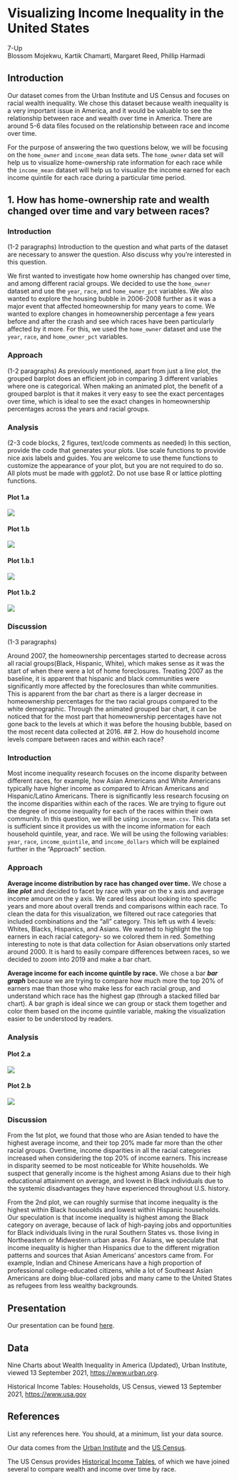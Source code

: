 Visualizing Income Inequality in the United States
================
7-Up <br> Blossom Mojekwu, Kartik Chamarti, Margaret Reed, Phillip
Harmadi

## Introduction

Our dataset comes from the Urban Institute and US Census and focuses on
racial wealth inequality. We chose this dataset because wealth
inequality is a very important issue in America, and it would be
valuable to see the relationship between race and wealth over time in
America. There are around 5-6 data files focused on the relationship
between race and income over time.

For the purpose of answering the two questions below, we will be
focusing on the `home_owner` and `income_mean` data sets. The
`home_owner` data set will help us to visualize home-ownership rate
information for each race while the `income_mean` dataset will help us
to visualize the income earned for each income quintile for each race
during a particular time period.

## 1\. How has home-ownership rate and wealth changed over time and vary between races?

### Introduction

(1-2 paragraphs) Introduction to the question and what parts of the
dataset are necessary to answer the question. Also discuss why you’re
interested in this question.

We first wanted to investigate how home ownership has changed over time,
and among different racial groups. We decided to use the `home_owner`
dataset and use the `year`, `race`, and `home_owner_pct` variables. We
also wanted to explore the housing bubble in 2006-2008 further as it was
a major event that affected homeownership for many years to come. We
wanted to explore changes in homeownership percentage a few years before
and after the crash and see which races have been particularly affected
by it more. For this, we used the `home_owner` dataset and use the
`year`, `race`, and `home_owner_pct` variables.

### Approach

(1-2 paragraphs) As previously mentioned, apart from just a line plot,
the grouped barplot does an efficient job in comparing 3 different
variables where one is categorical. When making an animated plot, the
benefit of a grouped barplot is that it makes it very easy to see the
exact percentages over time, which is ideal to see the exact changes in
homeownership percentages across the years and racial groups.

### Analysis

(2-3 code blocks, 2 figures, text/code comments as needed) In this
section, provide the code that generates your plots. Use scale functions
to provide nice axis labels and guides. You are welcome to use theme
functions to customize the appearance of your plot, but you are not
required to do so. All plots must be made with ggplot2. Do not use base
R or lattice plotting functions.

#### Plot 1.a

![](README_files/figure-gfm/first-look-1.png)<!-- -->

#### Plot 1.b

![](README_files/figure-gfm/race-wealth-1.png)<!-- -->

#### Plot 1.b.1

![](README_files/figure-gfm/static%20plot%20before/after%202008-1.png)<!-- -->

#### Plot 1.b.2

![](README_files/figure-gfm/r%20animated-plot%20pre-post-crash-1.gif)<!-- -->

### Discussion

(1-3 paragraphs)

Around 2007, the homeownership percentages started to decrease across
all racial groups(Black, Hispanic, White), which makes sense as it was
the start of when there were a lot of home foreclosures. Treating 2007
as the baseline, it is apparent that hispanic and black communities were
significantly more affected by the foreclosures than white communities.
This is apparent from the bar chart as there is a larger decrease in
homeownership percentages for the two racial groups compared to the
white demographic. Through the animated grouped bar chart, it can be
noticed that for the most part that homeownership percentages have not
gone back to the levels at which it was before the housing bubble, based
on the most recent data collected at 2016. \#\# 2. How do household
income levels compare between races and within each race?

### Introduction

Most income inequality research focuses on the income disparity between
different races, for example, how Asian Americans and White Americans
typically have higher income as compared to African Americans and
Hispanic/Latino Americans. There is significantly less research focusing
on the income disparities within each of the races. We are trying to
figure out the degree of income inequality for each of the races within
their own community. In this question, we will be using
`income_mean.csv`. This data set is sufficient since it provides us with
the income information for each household quintile, year, and race. We
will be using the following variables: `year`, `race`,
`income_quintile`, and `income_dollars` which will be explained further
in the “Approach” section.

### Approach

**Average income distribution by race has changed over time.** We chose
a ***line plot*** and decided to facet by race with year on the x axis
and average income amount on the y axis. We cared less about looking
into specific years and more about overall trends and comparisons within
each race. To clean the data for this visualization, we filtered out
race categories that included combinations and the “all” category. This
left us with 4 levels: Whites, Blacks, Hispanics, and Asians. We wanted
to highlight the top earners in each racial category- so we colored them
in red. Something interesting to note is that data collection for Asian
observations only started around 2000. It is hard to easily compare
differences between races, so we decided to zoom into 2019 and make a
bar chart.

**Average income for each income quintile by race.** We chose a bar
***bar graph*** because we are trying to compare how much more the top
20% of earners mae than those who make less for each racial group, and
understand which race has the highest gap (through a stacked filled bar
chart). A bar graph is ideal since we can group or stack them together
and color them based on the income quintile variable, making the
visualization easier to be understood by readers.

### Analysis

#### Plot 2.a

![](README_files/figure-gfm/plot-overtime-1.png)<!-- -->

#### Plot 2.b

![](README_files/figure-gfm/plot-bar-1.png)<!-- -->

### Discussion

From the 1st plot, we found that those who are Asian tended to have the
highest average income, and their top 20% made far more than the other
racial groups. Overtime, income disparities in all the racial categories
increased when considering the top 20% of income earners. This increase
in disparity seemed to be most noticeable for White households. We
suspect that generally income is the highest among Asians due to their
high educational attainment on average, and lowest in Black individuals
due to the systemic disadvantages they have experienced throughout U.S.
history.

From the 2nd plot, we can roughly surmise that income inequality is the
highest within Black households and lowest within Hispanic households.
Our speculation is that income inequality is highest among the Black
category on average, because of lack of high-paying jobs and
opportunities for Black individuals living in the rural Southern States
vs. those living in Northeastern or Midwestern urban areas. For Asians,
we speculate that income inequality is higher than Hispanics due to the
different migration patterns and sources that Asian Americans’ ancestors
came from. For example, Indian and Chinese Americans have a high
proportion of professional college-educated citizens, while a lot of
Southeast Asian Americans are doing blue-collared jobs and many came to
the United States as refugees from less wealthy backgrounds.

## Presentation

Our presentation can be found [here](presentation/presentation.html).

## Data

Nine Charts about Wealth Inequality in America (Updated), Urban
Institute, viewed 13 September 2021, <https://www.urban.org>.

Historical Income Tables: Households, US Census, viewed 13 September
2021, <https://www.usa.gov>

## References

List any references here. You should, at a minimum, list your data
source.

Our data comes from the [Urban
Institute](https://apps.urban.org/features/wealth-inequality-charts/)
and the [US
Census](https://www.census.gov/data/tables/time-series/demo/income-poverty/historical-income-households.html).

The US Census provides [Historical Income
Tables](https://www.census.gov/data/tables/time-series/demo/income-poverty/historical-income-households.html),
of which we have joined several to compare wealth and income over time
by race.
